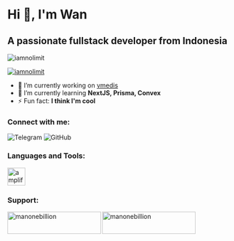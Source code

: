 # Hi 👋, I'm Wan

## A passionate fullstack developer from Indonesia

<p align="left"> <img src="https://komarev.com/ghpvc/?username=iamnolimit&label=Profile%20views&color=0e75b6&style=flat" alt="iamnolimit" /> </p>

<p align="left"> 
  <a href="https://github.com/ryo-ma/github-profile-trophy">
    <img src="https://github-profile-trophy.vercel.app/?username=iamnolimit" alt="iamnolimit" />
  </a> 
</p>

- 🔭 I’m currently working on [vmedis](vmedis.com)
- 🌱 I’m currently learning **NextJS, Prisma, Convex**
- ⚡ Fun fact: **I think I'm cool**

### Connect with me:

<!-- Add your social media links here -->
![Telegram](https://img.shields.io/badge/Telegram-2CA5E0?style=for-the-badge&logo=telegram&logoColor=white)
![GitHub](https://img.shields.io/badge/github-%23121011.svg?style=for-the-badge&logo=github&logoColor=white)
### Languages and Tools:

<!-- Organize your tools and languages logos neatly -->
<p align="left"> 
  <a href="https://aws.amazon.com/amplify/" target="_blank" rel="noreferrer"> 
    <img src="https://docs.amplify.aws/assets/logo-dark.svg" alt="amplify" width="40" height="40"/>
  </a> 
  <!-- Add more tools and languages here -->
</p>

### Support:

<!-- Add your support buttons here -->
<p>
  <a href="https://www.buymeacoffee.com/manonebillion">
    <img align="left" src="https://cdn.buymeacoffee.com/buttons/v2/default-yellow.png" height="50" width="210" alt="manonebillion" />
  </a>
  <a href="https://ko-fi.com/manonebillion">
    <img align="left" src="https://cdn.ko-fi.com/cdn/kofi3.png?v=3" height="50" width="210" alt="manonebillion" />
  </a>
</p>
